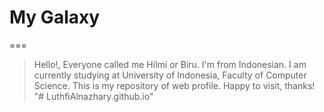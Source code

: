 # My Galaxy
===
> Hello!, Everyone called me Hilmi or Biru. I'm from Indonesian. I am currently studying at University of Indonesia, Faculty of Computer Science. This is my repository of web profile.
> Happy to visit, thanks!
"# LuthfiAlnazhary.github.io" 
